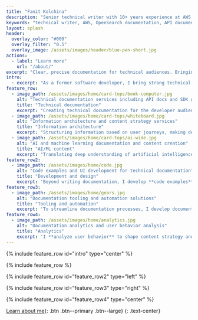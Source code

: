 ```yaml
---
title: "Fanit Kolchina"
description: "Senior technical writer with 10+ years experience at AWS documenting OpenSearch. Former software developer specializing in API documentation, SDK guides, and AI/ML content creation."
keywords: "technical writer, AWS, OpenSearch documentation, API documentation, SDK documentation, developer documentation, AI ML content, technical writing services"
layout: splash
header:
  overlay_color: "#000"
  overlay_filter: "0.5"
  overlay_image: /assets/images/header/blue-pen-short.jpg
actions:
  - label: "Learn more"
    url: "/about/"
excerpt: "Clear, precise documentation for technical audiences. Bringing software engineering experience to technical writing."
intro: 
  - excerpt: "As a former software developer, I bring strong technical expertise to documentation. While documenting features, I serve as \"patient zero\", identifying and resolving issues, such as unclear workflows or confusing terminology, before they impact users. As a result, I create clear, useful documentation that helps users understand complex concepts and start using the software with confidence."
feature_row:
  - image_path: /assets/images/home/card-tops/book-computer.jpg
    alt: "Technical documentation services including API docs and SDK guides"
    title: "Technical documentation"
    excerpt: "Creating technical documentation for the developer audience across platforms and languages, from APIs and SDKs to low-level code."
  - image_path: /assets/images/home/card-tops/whiteboard.jpg
    alt: "Information architecture and content strategy services"
    title: "Information architecture"
    excerpt: "Structuring information based on user journeys, making dependencies clear and information discoverable and accessible."
  - image_path: /assets/images/home/card-tops/ai-wide.jpg
    alt: "AI and machine learning documentation and content creation"
    title: "AI/ML content"
    excerpt: "Translating deep understanding of artificial intelligence and machine learning into clear documentation and engaging blogs."
feature_row2:
  - image_path: /assets/images/home/code.jpg
    alt: "Code examples and UI development for technical documentation"
    title: "Development and design"
    excerpt: 'Beyond writing documentation, I develop **code examples** in multiple programming languages and build frontend **UI elements** to support and enhance content.'
feature_row3:
  - image_path: /assets/images/home/gears.jpg
    alt: "Documentation tooling and automation solutions"
    title: "Tooling and automation"
    excerpt: 'To streamline documentation processes, I develop documentation tooling: both **standalone** programs and **CI/CD workflows**.'
feature_row4:
  - image_path: /assets/images/home/analytics.jpg
    alt: "Documentation analytics and user behavior analysis"
    title: "Analytics"
    excerpt: 'I **analyze user behavior** to shape content strategy and improve documentation based on gathered data.'
---
```



{% include feature_row id="intro" type="center" %}

{% include feature_row %}

{% include feature_row id="feature_row2" type="left" %}

{% include feature_row id="feature_row3" type="right" %}

{% include feature_row id="feature_row4" type="center" %}

[Learn about me](/about/){: .btn .btn--primary .btn--large}
{: .text-center}